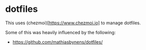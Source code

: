 # dotfiles

This uses (chezmoi)[https://www.chezmoi.io] to manage dotfiles.

Some of this was heavily influenced by the following:

* https://github.com/mathiasbynens/dotfiles/
